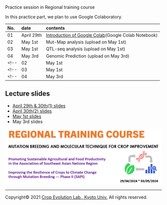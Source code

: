 <a name="section1">Practice session in Regional training course</a>

In this practice part, we plan to use Google Colaboratory.

| No. | date | contents |
|:---|:---|:---|
| 01 | April 29th | [Introduction of Google Colab](https://colab.research.google.com/github/CropEvol/FAO_practice/blob/master/textbook/GoogleColab.ipynb)(Google Colab Notebook) |
| 02 | May 1st | Mut-Map analysis (upload on May 1st) |
| 03 | May 1st | QTL-seq analysis (upload on May 1st) |
| 04 | May 3rd | Genomic Prediction (upload on May 3rd) |
<!-- | 02 | May 1st | [Mut-Map analysis](https://colab.research.google.com/github/CropEvol/FAO_practice/blob/master/textbook/MutMap.ipynb)(Google Colab Notebook) | -->
<!-- | 03 | May 1st | [QTL-seq analysis](https://colab.research.google.com/github/CropEvol/FAO_practice/blob/master/textbook/QTL-seq.ipynb)(Google Colab Notebook) | -->
<!-- | 04 | May 3rd | [Genomic Prediction](https://colab.research.google.com/github/CropEvol/FAO_practice/blob/master/textbook/GenomicPrediction.ipynb)(Google Colab Notebook) | -->

## Lecture slides
- [April 29th & 30th(1) slides](https://github.com/CropEvol/FAO_practice/blob/main/textbook/Apr_29_FAO_IAEA_training_slides.pdf)
- [April 30th(2) slides](https://github.com/CropEvol/FAO_practice/blob/main/textbook/Apr_30_DNA_sequencing.pdf)
- [May 1st slides](https://github.com/CropEvol/FAO_practice/blob/main/textbook/May_1_MutMap.pdf)
- May 3rd slides


![title](textbook/title.png)

---
Copyright&copy; 2021 [Crop Evolution Lab., Kyoto Univ.](http://www.crop-evolution.kais.kyoto-u.ac.jp/) All rights reserved.
